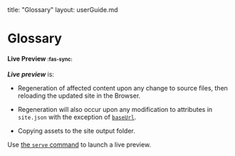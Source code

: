 <frontmatter>
  title: "Glossary"
  layout: userGuide.md
</frontmatter>

# Glossary

#### Live Preview <span style="font-size: 0.8em;">:fas-sync:</span>

<div id="live-preview">

**_Live preview_** is:
- Regeneration of affected content upon any change to <tooltip content="`.md`, `.njk` files ... anything your content depends on!">source files</tooltip>, then reloading the updated site in the Browser.

- Regeneration will also occur upon any modification to attributes in `site.json` with the exception of [`baseUrl`](siteJsonFile.md#baseurl).

- Copying <tooltip content="files that don't affect page generation (eg. images), but are used in the site">assets</tooltip> to the site output folder.

Use [the `serve` command](cliCommands.html#serve-command) to launch a live preview.

</div>
